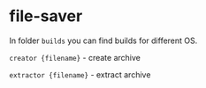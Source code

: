 # file-saver

In folder `builds` you can find builds for different OS. 

`creator {filename}` - create archive

`extractor {filename}` - extract archive
